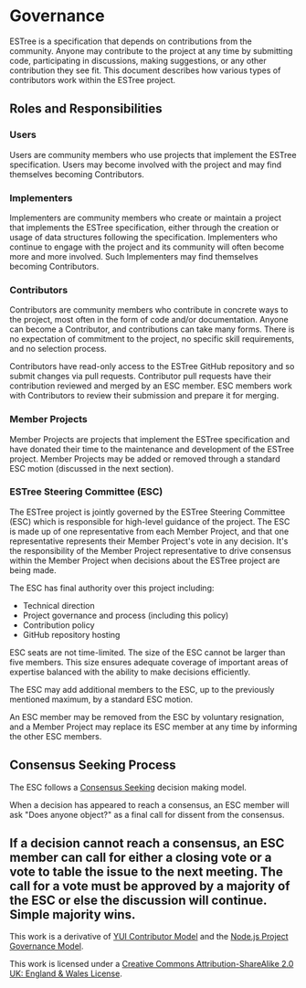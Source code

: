 # Governance

ESTree is a specification that depends on contributions from the community. Anyone may contribute to the project at any time by submitting code, participating in discussions, making suggestions, or any other contribution they see fit. This document describes how various types of contributors work within the ESTree project.

## Roles and Responsibilities

### Users

Users are community members who use projects that implement the ESTree specification. Users may become involved with the project and may find themselves becoming Contributors.

### Implementers

Implementers are community members who create or maintain a project that implements the ESTree specification, either through the creation or usage of data structures following the specification. Implementers who continue to engage with the project and its community will often become more and more involved. Such Implementers may find themselves becoming Contributors.

### Contributors

Contributors are community members who contribute in concrete ways to the project, most often in the form of code and/or documentation. Anyone can become a Contributor, and contributions can take many forms. There is no expectation of commitment to the project, no specific skill requirements, and no selection process.

Contributors have read-only access to the ESTree GitHub repository and so submit changes via pull requests. Contributor pull requests have their contribution reviewed and merged by an ESC member. ESC members work with Contributors to review their submission and prepare it for merging.

### Member Projects

Member Projects are projects that implement the ESTree specification and have donated their time to the maintenance and development of the ESTree project. Member Projects may be added or removed through a standard ESC motion (discussed in the next section).

### ESTree Steering Committee (ESC)

The ESTree project is jointly governed by the ESTree Steering Committee (ESC) which is responsible for high-level guidance of the project. The ESC is made up of one representative from each Member Project, and that one representative represents their Member Project's vote in any decision. It's the responsibility of the Member Project representative to drive consensus within the Member Project when decisions about the ESTree project are being made. 

The ESC has final authority over this project including:

* Technical direction
* Project governance and process (including this policy)
* Contribution policy
* GitHub repository hosting

ESC seats are not time-limited. The size of the ESC cannot be larger than five members. This size ensures adequate coverage of important areas of expertise balanced with the ability to make decisions efficiently.

The ESC may add additional members to the ESC, up to the previously mentioned maximum, by a standard ESC motion.

An ESC member may be removed from the ESC by voluntary resignation, and a Member Project may replace its ESC member at any time by informing the other ESC members.

## Consensus Seeking Process

The ESC follows a
[Consensus Seeking](https://en.wikipedia.org/wiki/Consensus-seeking_decision-making) decision making model.

When a decision has appeared to reach a consensus, an ESC member will ask "Does anyone object?" as a final call for dissent from the consensus.

If a decision cannot reach a consensus, an ESC member can call for either a closing vote or a vote to table the issue to the next meeting. The call for a vote must be approved by a majority of the ESC or else the discussion will continue. Simple majority wins.
----

This work is a derivative of [YUI Contributor Model](https://github.com/yui/yui3/wiki/Contributor-Model) and the [Node.js Project Governance Model](https://github.com/nodejs/node/blob/master/GOVERNANCE.md).

This work is licensed under a [Creative Commons Attribution-ShareAlike 2.0 UK: England & Wales License](https://creativecommons.org/licenses/by-sa/2.0/uk/).
